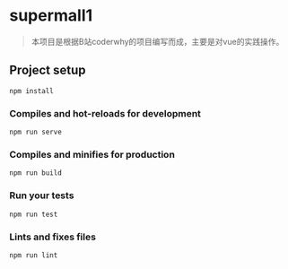 # supermall1
> 本项目是根据B站coderwhy的项目编写而成，主要是对vue的实践操作。
## Project setup
```
npm install
```

### Compiles and hot-reloads for development
```
npm run serve
```

### Compiles and minifies for production
```
npm run build
```

### Run your tests
```
npm run test
```

### Lints and fixes files
```
npm run lint
```
